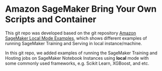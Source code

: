 # Amazon SageMaker Bring Your Own Scripts and Container

This git repo was developed based on the git repository [Amazon SageMaker Local Mode Examples](https://github.com/aws-samples/amazon-sagemaker-local-mode), which shows different examples of running SageMaker Training and Serving in local instance/machine.

In this git repo, we added examples of running the SageMaker Training and Hosting jobs on SageMaker Notebook Instances using **local** mode with some commonly used frameworks, e.g. Scikit Learn, XGBoost, and etc.

